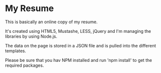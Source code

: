 My Resume
=========

This is basically an online copy of my resume.

It's created using HTML5, Mustashe, LESS, jQuery and I'm managing the libraries by using Node.js.

The data on the page is stored in a JSON file and is pulled into the different templates.

Please be sure that you hav NPM installed and run 'npm install' to get the required packages.
